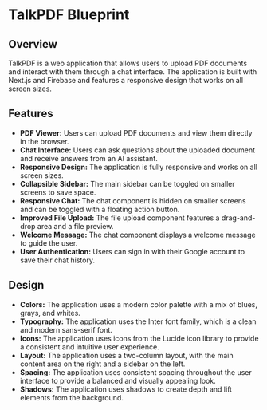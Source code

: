 
# TalkPDF Blueprint

## Overview

TalkPDF is a web application that allows users to upload PDF documents and interact with them through a chat interface. The application is built with Next.js and Firebase and features a responsive design that works on all screen sizes.

## Features

- **PDF Viewer:** Users can upload PDF documents and view them directly in the browser.
- **Chat Interface:** Users can ask questions about the uploaded document and receive answers from an AI assistant.
- **Responsive Design:** The application is fully responsive and works on all screen sizes.
- **Collapsible Sidebar:** The main sidebar can be toggled on smaller screens to save space.
- **Responsive Chat:** The chat component is hidden on smaller screens and can be toggled with a floating action button.
- **Improved File Upload:** The file upload component features a drag-and-drop area and a file preview.
- **Welcome Message:** The chat component displays a welcome message to guide the user.
- **User Authentication:** Users can sign in with their Google account to save their chat history.

## Design

- **Colors:** The application uses a modern color palette with a mix of blues, grays, and whites.
- **Typography:** The application uses the Inter font family, which is a clean and modern sans-serif font.
- **Icons:** The application uses icons from the Lucide icon library to provide a consistent and intuitive user experience.
- **Layout:** The application uses a two-column layout, with the main content area on the right and a sidebar on the left.
- **Spacing:** The application uses consistent spacing throughout the user interface to provide a balanced and visually appealing look.
- **Shadows:** The application uses shadows to create depth and lift elements from the background.

